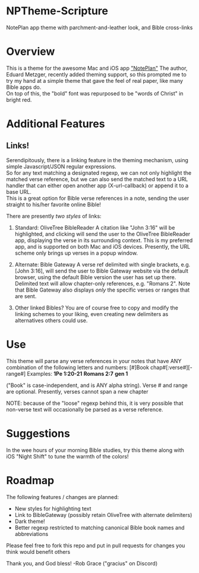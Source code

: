 # NPTheme-Scripture
NotePlan app theme with parchment-and-leather look, and Bible cross-links

# Overview
This is a theme for the awesome Mac and iOS app ["NotePlan"](https://apps.apple.com/us/app/noteplan-3/id1505432629)
The author, Eduard Metzger, recently added theming support, so this prompted me to try my hand 
at a simple theme that gave the feel of real paper, like many Bible apps do.  
On top of this, the "bold" font was repurposed to be "words of Christ" in bright red.

# Additional Features

## Links!
Serendipitously, there is a linking feature in the theming mechanism, using simple Javascript/JSON regular expressions.   
So for any text matching a designated regexp, we can not only highlight the matched verse reference, but we can also send the matched text to a URL handler that can either open another app (X-url-callback) or append it to a base URL.  
This is a great option for Bible verse references in a note, sending the user straight to his/her favorite online Bible!

There are presently *two styles* of links:

1. Standard: OliveTree BibleReader
A citation like "John 3:16" will be highlighted, and clicking will send the user to the OliveTree BibleReader app, displaying the verse in its surrounding context.  This is my preferred app, and is supported on both Mac and iOS devices. Presently, the URL scheme only brings up verses in a popup window.  

2. Alternate: Bible Gateway 
A verse ref delimited with single brackets, e.g. [John 3:16], will send the user to Bible Gateway website via the default browser, using the default Bible version the user has set up there. Delimited text will allow chapter-only references, e.g. "Romans 2".  Note that Bible Gateway also displays *only* the specific verses or ranges that are sent. 

3. Other linked Bibles?
You are of course free to copy and modify the linking schemes to your liking, even creating new delimiters as alternatives others could use. 

# Use
This theme will parse any verse references in your notes that have ANY combination of the following letters and numbers:
[#]Book chap#[:verse#][-range#]
Examples:
**1Pe 1:20-21**
**Romans 2:7**
**gen 1**

("Book" is case-independent, and is ANY alpha string). Verse # and range are optional.  Presently, verses cannot span a new chapter

NOTE: because of the "loose" regexp behind this, it is very possible that non-verse text will occasionally be parsed as a verse reference. 

# Suggestions
In the wee hours of your morning Bible studies, try this theme along with iOS "Night Shift" to tune the warmth of the colors!

# Roadmap
The following features / changes are planned:
- New styles for highlighting text
- Link to BibleGateway (possibly retain OliveTree with alternate delimiters)
- Dark theme!
- Better regexp restricted to matching canonical Bible book names and abbreviations

Please feel free to fork this repo and put in pull requests for changes you
think would benefit others

Thank you, and God bless!
-Rob Grace ("gracius" on Discord)
